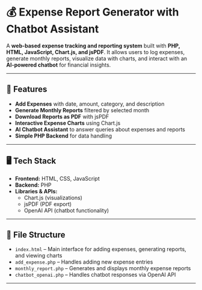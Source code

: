 # 💰 Expense Report Generator with Chatbot Assistant

A **web-based expense tracking and reporting system** built with **PHP, HTML, JavaScript, Chart.js, and jsPDF**. It allows users to log expenses, generate monthly reports, visualize data with charts, and interact with an **AI-powered chatbot** for financial insights.

---

## 🚀 Features

- **Add Expenses** with date, amount, category, and description
- **Generate Monthly Reports** filtered by selected month
- **Download Reports as PDF** with jsPDF
- **Interactive Expense Charts** using Chart.js
- **AI Chatbot Assistant** to answer queries about expenses and reports
- **Simple PHP Backend** for data handling

---

## 🖥️ Tech Stack
- **Frontend:** HTML, CSS, JavaScript
- **Backend:** PHP
- **Libraries & APIs:**
  - Chart.js (visualizations)
  - jsPDF (PDF export)
  - OpenAI API (chatbot functionality)

---

## 📂 File Structure
- `index.html` – Main interface for adding expenses, generating reports, and viewing charts
- `add_expense.php` – Handles adding new expense entries
- `monthly_report.php` – Generates and displays monthly expense reports
- `chatbot_openai.php` – Handles chatbot responses via OpenAI API

---
